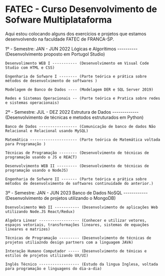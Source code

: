 # FATEC - Curso Desenvolvimento de Sofware Multiplataforma

 Aqui estou colocando alguns dos exercícios e projetos que estamos desenvolvendo na faculdade
 FATEC de FRANCA-SP.

 1º - Semestre: JAN - JUN 2022
    Lógicas e Algorítimos ---------- (Desenvolvimento proposto em Portugol Studio)

    Desenvolimento WEB I ----------- (Desenvolvimento em Visual Code Studio com HTML e CSS)

    Engenharia de Sofware I -------- (Parte teórica e prática sobre métodos de desenvolvimento de softwares )

    Modelagem de Banco de Dados ---- (Modelagem DER e SQL Server 2019)

    Redes e Sistemas Operacionais -- (Parte teórica e Pratica sobre redes e sistemas operacionais)

2º - Semestre: JUL - DEZ 2022 
    Estrutura de Dados ------------- (Desenvolvimento de técnicas e metodos estruturados em Python)

    Banco de Dados ----------------- (Comunicação de banco de dados Não Relacional e Relacional usando MySQL)

    Matemática --------------------- (Parte teórica de Matemática voltada para Programação )

    Técnicas de Programação -------- (Desenvolvimento de técnicas de programação usando o JS e REACT)

    Desenvolvimento WEB II --------- (Desenvolvimento de técnicas de programação usando o NodeJS)
    
    Engenharia de Sofware II ------- (Parte teórica e prática sobre métodos de desenvolvimento de softwares continuidade do anterior.)

3º  - Semestre: JAN - JUN 2023
    Banco de Dados NoSQL ------------ (Desenvolvimento de projetos utilizando o MongoDB)
    
    Dsenvolvimento Web II ----------- (Desenvolvimento de aplicações Web utilizando Node.JS React/Redux)
    
    Algebra Linear ------------------ (Conhecer e utilizar vetores, espaços vetoriais, transformações lineares, sistemas de equações lineares e matrizes)
    
    Técnicas de Programação --------- (Desenvolvimento de técnicas de projetos utiliazndo design partners com a linguagem JAVA) 
    
    Interação Humano Computador ----- (Desenvolvimento de ténicas e estilos de projetos utilizando UX/UI)
    
    Inglês Técnico ------------------ (Estudo da lingua Inglesa, voltada para programação e linguagens do dia-a-dia)
    
    
